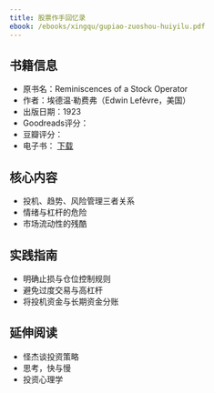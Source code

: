 ```yaml
---
title: 股票作手回忆录
ebook: /ebooks/xingqu/gupiao-zuoshou-huiyilu.pdf
---
```

## 书籍信息
- 原书名：Reminiscences of a Stock Operator
- 作者：埃德温·勒费弗（Edwin Lefèvre，美国）
- 出版日期：1923
- Goodreads评分：
- 豆瓣评分：
- 电子书： [下载](/ebooks/xingqu/gupiao-zuoshou-huiyilu.pdf)

## 核心内容
- 投机、趋势、风险管理三者关系
- 情绪与杠杆的危险
- 市场流动性的残酷

## 实践指南
- 明确止损与仓位控制规则
- 避免过度交易与高杠杆
- 将投机资金与长期资金分账

## 延伸阅读
- 怪杰谈投资策略
- 思考，快与慢
- 投资心理学

